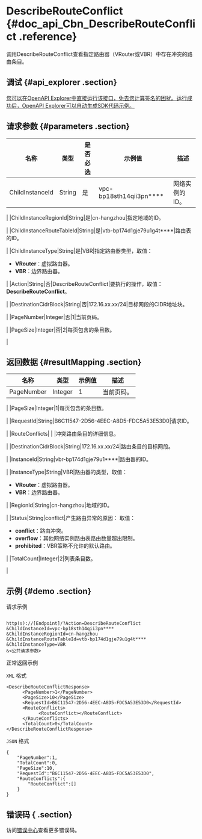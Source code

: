 # DescribeRouteConflict {#doc_api_Cbn_DescribeRouteConflict .reference}

调用DescribeRouteConflict查看指定路由器（VRouter或VBR）中存在冲突的路由条目。

## 调试 {#api_explorer .section}

[您可以在OpenAPI Explorer中直接运行该接口，免去您计算签名的困扰。运行成功后，OpenAPI Explorer可以自动生成SDK代码示例。](https://api.aliyun.com/#product=Cbn&api=DescribeRouteConflict&type=RPC&version=2017-09-12)

## 请求参数 {#parameters .section}

|名称|类型|是否必选|示例值|描述|
|--|--|----|---|--|
|ChildInstanceId|String|是|vpc-bp18sth14qii3pn\*\*\*\*|网络实例的ID。

 |
|ChildInstanceRegionId|String|是|cn-hangzhou|指定地域的ID。

 |
|ChildInstanceRouteTableId|String|是|vtb-bp174d1gje79u1g4t\*\*\*\*|路由表的ID。

 |
|ChildInstanceType|String|是|VBR|指定路由器类型，取值：

 -   **VRouter**：虚拟路由器。
-   **VBR**：边界路由器。

 |
|Action|String|否|DescribeRouteConflict|要执行的操作，取值：**DescribeRouteConflict**。

 |
|DestinationCidrBlock|String|否|172.16.xx.xx/24|目标网段的CIDR地址块。

 |
|PageNumber|Integer|否|1|当前页码。

 |
|PageSize|Integer|否|2|每页包含的条目数。

 |

## 返回数据 {#resultMapping .section}

|名称|类型|示例值|描述|
|--|--|---|--|
|PageNumber|Integer|1|当前页码。

 |
|PageSize|Integer|1|每页包含的条目数。

 |
|RequestId|String|B6C11547-2D56-4EEC-A8D5-FDC5A53E53D0|请求ID。

 |
|RouteConflicts| | |冲突路由条目的详细信息。

 |
|DestinationCidrBlock|String|172.16.xx.xx/24|路由条目的目标网段。

 |
|InstanceId|String|vbr-bp174d1gje79u1\*\*\*\*|路由器的ID。

 |
|InstanceType|String|VBR|路由器的类型，取值：

 -   **VRouter**：虚拟路由器。
-   **VBR**：边界路由器。

 |
|RegionId|String|cn-hangzhou|地域的ID。

 |
|Status|String|conflict|产生路由异常的原因： 取值：

 -   **conflict**：路由冲突。
-   **overflow**：其他网络实例路由表路由数量超出限制。
-   **prohibited**：VBR策略不允许的默认路由。

 |
|TotalCount|Integer|2|列表条目数。

 |

## 示例 {#demo .section}

请求示例

``` {#request_demo}

http(s)://[Endpoint]/?Action=DescribeRouteConflict
&ChildInstanceId=vpc-bp18sth14qii3pn****
&ChildInstanceRegionId=cn-hangzhou
&ChildInstanceRouteTableId=vtb-bp174d1gje79u1g4t****
&ChildInstanceType=VBR
&<公共请求参数>

```

正常返回示例

`XML` 格式

``` {#xml_return_success_demo}
<DescribeRouteConflictResponse>
      <PageNumber>1</PageNumber>
      <PageSize>10</PageSize>
      <RequestId>B6C11547-2D56-4EEC-A8D5-FDC5A53E53D0</RequestId>
      <RouteConflicts>
            <RouteConflict></RouteConflict>
      </RouteConflicts>
      <TotalCount>0</TotalCount>
</DescribeRouteConflictResponse>
```

`JSON` 格式

``` {#json_return_success_demo}
{
	"PageNumber":1,
	"TotalCount":0,
	"PageSize":10,
	"RequestId":"B6C11547-2D56-4EEC-A8D5-FDC5A53E53D0",
	"RouteConflicts":{
		"RouteConflict":[]
	}
}
```

## 错误码 { .section}

访问[错误中心](https://error-center.alibabacloud.com/status/product/Cbn)查看更多错误码。

